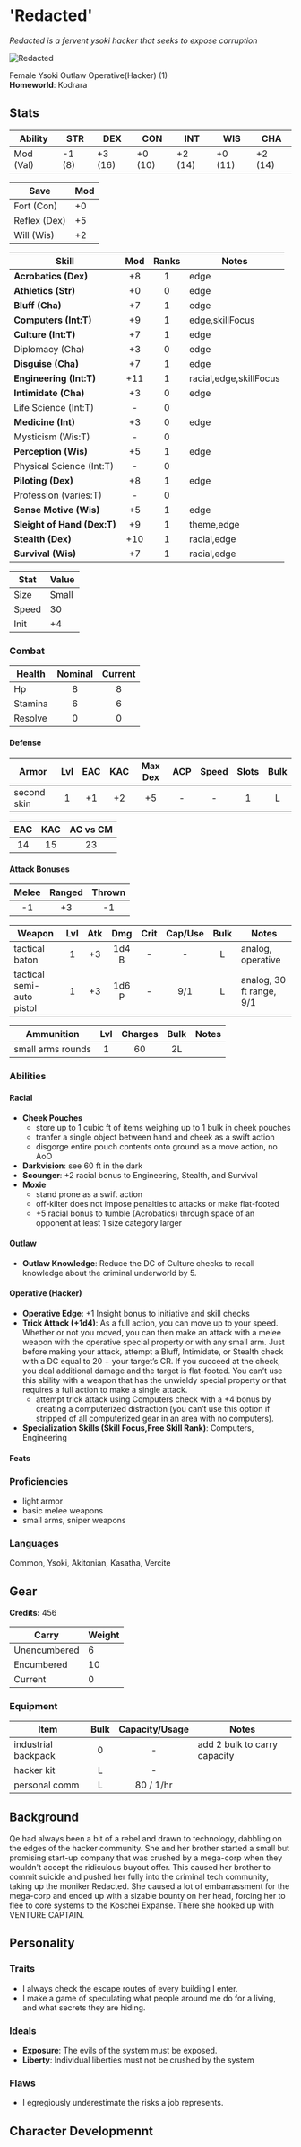 # 'Redacted'
*Redacted is a fervent ysoki hacker that seeks to expose corruption*

![Redacted](https://www.dropbox.com/s/21mqefasnx12apx/redacted.jpg?raw=1)

Female Ysoki Outlaw Operative(Hacker) (1)  
**Homeworld**: Kodrara

## Stats

|**Ability**|**STR**|**DEX**|**CON**|**INT**|**WIS**|**CHA**|
| ---- | ---- | ---- | ---- | ---- | ---- | ---- |
|Mod (Val)| -1 (8) | +3 (16) | +0 (10) | +2 (14) | +0 (11) | +2 (14) |

| Save | Mod |
| ---- | --- |
| Fort (Con) | +0 |
| Reflex (Dex) | +5 |
| Will (Wis) | +2 |

| Skill | Mod | Ranks | Notes
| ---- | :--: | :---: | ----- |
| **Acrobatics (Dex)** | +8 | 1 |edge|
| **Athletics (Str)** | +0 | 0 |edge|
| **Bluff (Cha)** | +7 | 1 |edge|
| **Computers (Int:T)** | +9 | 1 |edge,skillFocus|
| **Culture (Int:T)** | +7 | 1 |edge|
| Diplomacy (Cha) | +3 | 0 |edge|
| **Disguise (Cha)** | +7 | 1 |edge|
| **Engineering (Int:T)** | +11 | 1 |racial,edge,skillFocus|
| **Intimidate (Cha)** | +3 | 0 |edge|
| Life Science (Int:T) | - | 0 ||
| **Medicine (Int)**| +3 | 0 |edge|
| Mysticism (Wis:T) | - | 0 ||
| **Perception (Wis)** | +5 | 1 |edge|
| Physical Science (Int:T) | - | 0 ||
| **Piloting (Dex)** | +8 | 1 |edge|
| Profession (varies:T) | - | 0 ||
| **Sense Motive (Wis)** | +5 | 1 |edge|
| **Sleight of Hand (Dex:T)** | +9 | 1 |theme,edge|
| **Stealth (Dex)** | +10 | 1 |racial,edge|
| **Survival (Wis)** | +7 | 1 |racial,edge|

| Stat | Value |
| ---- | ----- |
| Size | Small |
| Speed | 30 |
| Init | +4 |

### Combat

| Health | Nominal | Current |
| ------ | :-----: | :-----: |
| Hp |  8 | 8 |
| Stamina | 6 | 6 |
| Resolve | 0 | 0 |

#### Defense

| Armor | Lvl | EAC | KAC | Max Dex | ACP | Speed | Slots | Bulk |
| ----- | :-: | :-: | :-: | :-----: | :-: | :---: | :---: | :--: |
| second skin | 1 | +1 | +2 | +5 | - | - | 1 | L |

| EAC | KAC | AC vs CM |
| :-: | :-: | :------: |
| 14 | 15 | 23 |

#### Attack Bonuses

| Melee | Ranged | Thrown |
| :---: | :----: | :----: |
| -1 | +3 | -1 |

| Weapon | Lvl | Atk | Dmg | Crit | Cap/Use | Bulk | Notes |
| ------ | :-: | :-: | :-: | :--: | :-----: | :--: | ----- |
| tactical baton | 1 | +3 | 1d4 B | - | - | L | analog, operative |
| tactical semi-auto pistol | 1 | +3 | 1d6 P | - | 9/1 |L | analog, 30 ft range, 9/1 

| Ammunition | Lvl | Charges | Bulk | Notes |
| ---------- | :-: | :-----: | :--: | ----- |
| small arms rounds | 1 | 60 | 2L ||

### Abilities

#### Racial

- **Cheek Pouches**
	- store up to 1 cubic ft of items weighing up to 1 bulk in cheek pouches
	- tranfer a single object between hand and cheek as a swift action
	- disgorge entire pouch contents onto ground as a move action, no AoO
- **Darkvision**: see 60 ft in the dark
- **Scounger**: +2 racial bonus to Engineering, Stealth, and Survival
- **Moxie**
	- stand prone as a swift action
	- off-kilter does not impose penalties to attacks or make flat-footed
	- +5 racial bonus to tumble (Acrobatics) through space of an opponent at least 1 size category larger

#### Outlaw

- **Outlaw Knowledge**:  Reduce the DC of Culture checks to recall knowledge about the criminal underworld by 5.	

#### Operative (Hacker)

- **Operative Edge**: +1 Insight bonus to initiative and skill checks
- **Trick Attack (+1d4)**: As a full action, you can move up to your speed. Whether or not you moved, you can then make an attack with a melee weapon with the operative special property or with any small arm. Just before making your attack, attempt a Bluff, Intimidate, or Stealth check with a DC equal to 20 + your target’s CR. If you succeed at the check, you deal additional damage and the target is flat-footed. You can’t use this ability with a weapon that has the unwieldy special property or that requires a full action to make a single attack.
	- attempt trick attack using Computers check with a +4 bonus by creating a computerized distraction (you can’t use this option if stripped of all computerized gear in an area with no computers).
- **Specialization Skills (Skill Focus,Free Skill Rank)**: Computers, Engineering

#### Feats


### Proficiencies

- light armor
- basic melee weapons
- small arms, sniper weapons


### Languages

Common, Ysoki, Akitonian, Kasatha, Vercite

## Gear

**Credits:** 456

| Carry | Weight |
| ----- | ------ |
| Unencumbered | 6 |
| Encumbered | 10 |
| Current | 0 |

### Equipment

| Item | Bulk | Capacity/Usage | Notes |
| ---- | :--: | :------------: | ----- |
| industrial backpack | 0 | - | add 2 bulk to carry capacity |
| hacker kit | L | - ||
| personal comm | L | 80 / 1/hr || 


## Background

Qe had always been a bit of a rebel and drawn to technology, dabbling on the edges of the hacker community. She and her brother started a small but promising start-up company that was crushed by a mega-corp when they wouldn't accept the ridiculous buyout offer. This caused her brother to commit suicide and pushed her fully into the criminal tech community, taking up the moniker Redacted. She caused a lot of embarrassment for the mega-corp and ended up with a sizable bounty on her head, forcing her to flee to core systems to the Koschei Expanse. There she hooked up with VENTURE CAPTAIN.

## Personality
### Traits

- I always check the escape routes of every building I enter.
- I make a game of speculating what people around me do for a living, and what secrets they are hiding.

### Ideals

- **Exposure**: The evils of the system must be exposed.
- **Liberty**: Individual liberties must not be crushed by the system

### Flaws

- I egregiously underestimate the risks a job represents.

## Character Developmennt
